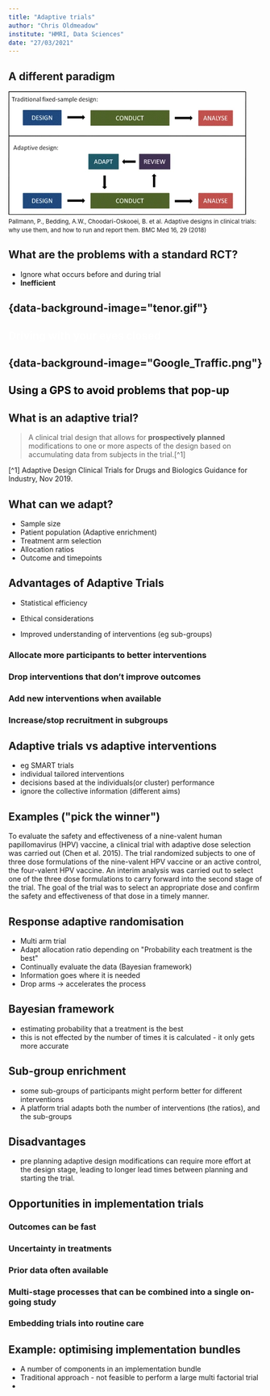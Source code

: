 ```yaml
---
title: "Adaptive trials"
author: "Chris Oldmeadow"
institute: "HMRI, Data Sciences"
date: "27/03/2021"
---
```


## A different paradigm

![](adaptive_vs_traditional.webp)
<small>Pallmann, P., Bedding, A.W., Choodari-Oskooei, B. et al. Adaptive designs in clinical trials: why use them, and how to run and report them. BMC Med 16, 29 (2018)</small>


<link href="https://use.fontawesome.com/releases/v5.6.1/css/all.css"
rel="stylesheet"  type='text/css' >





## What are the problems with a standard RCT?

- Ignore what occurs before and during trial
- **Inefficient**


## {data-background-image="tenor.gif"}

 <h2 style="color:white"> Driving with your eyes closed </h2>

## {data-background-image="Google_Traffic.png"}

 <h2 style="color:black"> Using a GPS to avoid problems that pop-up</h2>

## What is an adaptive trial?

 
> A clinical trial design that
> allows for **prospectively planned** modifications to one or more aspects of the design based on
> accumulating data from subjects in the trial.[^1] 



[^1] Adaptive Design Clinical Trials for Drugs and Biologics Guidance for Industry, Nov 2019.

## What can we adapt? 

- Sample size
- Patient population (Adaptive enrichment)
- Treatment arm selection
- Allocation ratios
- Outcome and timepoints

## Advantages of Adaptive Trials

- Statistical efficiency

- Ethical considerations

- Improved understanding of interventions (eg sub-groups)

### Allocate more participants to better interventions


### Drop interventions that don’t improve outcomes

### Add new interventions when available

### Increase/stop recruitment in subgroups


## Adaptive trials vs adaptive interventions


* eg SMART trials
* individual tailored interventions
* decisions based at the individuals(or cluster)  performance
* ignore the collective information (different aims)




## Examples ("pick the winner")

<content-box> To evaluate the safety and effectiveness of a nine-valent human papillomavirus (HPV)
vaccine, a clinical trial with adaptive dose selection was carried out (Chen et al. 2015). The
trial randomized subjects to one of three dose formulations of the nine-valent HPV vaccine or
an active control, the four-valent HPV vaccine. An interim analysis was carried out to select
one of the three dose formulations to carry forward into the second stage of the trial. The goal
of the trial was to select an appropriate dose and confirm the safety and effectiveness of that
dose in a timely manner.</content-box>




## Response adaptive randomisation

* Multi arm trial
* Adapt allocation ratio depending on "Probability each treatment is the best"
* Continually evaluate the data (Bayesian framework)
* Information goes where it is needed
* Drop arms -> accelerates the process



## Bayesian framework

* estimating probability that a treatment is the best
* this is not effected by the number of times it is calculated - it only gets
  more accurate



## Sub-group enrichment

* some sub-groups of participants might perform better for different
  interventions
*  A platform trial adapts both the number of interventions (the ratios), and
  the sub-groups




## Disadvantages

- pre planning adaptive design modifications can require more effort at the design stage,
leading to longer lead times between planning and starting the trial.



## Opportunities in implementation trials


### Outcomes can be fast


### Uncertainty in treatments




### Prior data often available


### Multi-stage processes that can be combined into a single on-going study


### Embedding trials into routine care



## Example: optimising implementation bundles

* A number of components in an implementation bundle
* Traditional approach -  not feasible to perform a large multi factorial trial
*



